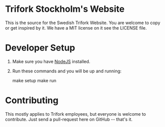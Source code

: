 # Trifork Stockholm's Website

This is the source for the Swedish Trifork Website. You are welcome to copy or get inspired by it. We have a MIT license
on it see the LICENSE file.

# Developer Setup

1. Make sure you have [NodeJS](http://nodejs.org/) installed.

2. Run these commands and you will be up and running:


    make setup
    make run


# Contributing

This mostly applies to Trifork employees, but everyone is welcome to contribute.
Just send a pull-request here on GitHub -- that's it.
